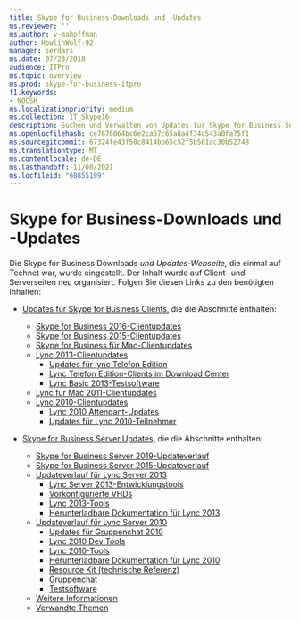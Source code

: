 ```yaml
---
title: Skype for Business-Downloads und -Updates
ms.reviewer: ''
ms.author: v-mahoffman
author: HowlinWolf-92
manager: serdars
ms.date: 07/23/2018
audience: ITPro
ms.topic: overview
ms.prod: skype-for-business-itpro
f1.keywords:
- NOCSH
ms.localizationpriority: medium
ms.collection: IT_Skype16
description: Suchen und Verwalten von Updates für Skype for Business Server oder Lync 2013. Verwenden Sie die Links, um weitere Informationen zu erhalten und dann die Updates herunterzuladen.
ms.openlocfilehash: ce7676064bc6e2ca67c65a8a4f34c543a0fa75f1
ms.sourcegitcommit: 67324fe43f50c8414bb65c52f5b561ac30b52748
ms.translationtype: MT
ms.contentlocale: de-DE
ms.lasthandoff: 11/08/2021
ms.locfileid: "60855199"
---
```

# <a name="skype-for-business-downloads-and-updates"></a>Skype for Business-Downloads und -Updates

Die Skype for Business Downloads _und Updates-Webseite,_ die einmal auf Technet war, wurde eingestellt. Der Inhalt wurde auf Client- und Serverseiten neu organisiert. Folgen Sie diesen Links zu den benötigten Inhalten:

- [Updates für Skype for Business Clients,](sfb-client-updates.md) die die Abschnitte enthalten:
    - [Skype for Business 2016-Clientupdates](sfb-client-updates.md#skype-for-business-2016-client-updates)
    - [Skype for Business 2015-Clientupdates](sfb-client-updates.md#skype-for-business-2015-client-updates)
    - [Skype for Business für Mac-Clientupdates](sfb-client-updates.md)
    - [Lync 2013-Clientupdates](sfb-client-updates.md)
        - [Updates für lync Telefon Edition](sfb-client-updates.md#lync-phone-edition-updates)
        - [Lync Telefon Edition-Clients im Download Center](sfb-client-updates.md#lync-phone-edition-clients-on-download-center)
        - [Lync Basic 2013-Testsoftware](sfb-client-updates.md)
    - [Lync für Mac 2011-Clientupdates](sfb-client-updates.md#lync-for-mac-2011-client-updates)
    - [Lync 2010-Clientupdates](sfb-client-updates.md#lync-2010-client-updates)
        - [Lync 2010 Attendant-Updates](sfb-client-updates.md#lync-2010-attendant-updates)
        - [Updates für Lync 2010-Teilnehmer](sfb-client-updates.md#lync-2010-attendee-updates)

- [Skype for Business Server Updates,](sfb-server-updates.md) die die Abschnitte enthalten:
    - [Skype for Business Server 2019-Updateverlauf](sfb-server-updates.md#skype-for-business-server-2019-update-history)
    - [Skype for Business Server 2015-Updateverlauf](sfb-server-updates.md#skype-for-business-server-2015-update-history)
    - [Updateverlauf für Lync Server 2013](sfb-server-updates.md#lync-server-2013-update-history)
        - [Lync Server 2013-Entwicklungstools](sfb-server-updates.md#lync-server-2013-dev-tools)
        - [Vorkonfigurierte VHDs](sfb-server-updates.md#pre-configured-vhds)
        - [Lync 2013-Tools](sfb-server-updates.md#lync-2013-tools)
        - [Herunterladbare Dokumentation für Lync 2013](sfb-server-updates.md#lync-2013-downloadable-documentation)
    - [Updateverlauf für Lync Server 2010](sfb-server-updates.md#lync-server-2010-update-history)
        - [Updates für Gruppenchat 2010](sfb-server-updates.md#group-chat-2010-updates)
        - [Lync 2010 Dev Tools](sfb-server-updates.md#lync-2010-dev-tools)
        - [Lync 2010-Tools](sfb-server-updates.md#lync-2010-tools)
        - [Herunterladbare Dokumentation für Lync 2010](sfb-server-updates.md#lync-2010-downloadable-documentation)
        - [Resource Kit (technische Referenz)](sfb-server-updates.md#resource-kit-technical-reference)
        - [Gruppenchat](sfb-server-updates.md#group-chat)
        - [Testsoftware](sfb-server-updates.md#trial-software)
    - [Weitere Informationen](sfb-server-updates.md#additional-information)
    - [Verwandte Themen](sfb-server-updates.md#related-topics)
